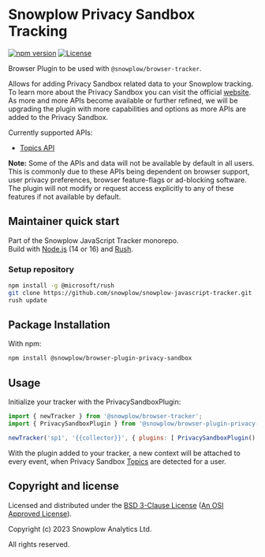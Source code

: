 # Snowplow Privacy Sandbox Tracking

[![npm version][npm-image]][npm-url]
[![License][license-image]](LICENSE)

Browser Plugin to be used with `@snowplow/browser-tracker`.

Allows for adding Privacy Sandbox related data to your Snowplow tracking. To learn more about the Privacy Sandbox you can visit the official [website](https://www.privacysandbox.com/). As more and more APIs become available or further refined, we will be upgrading the plugin with more capabilities and options as more APIs are added to the Privacy Sandbox.

Currently supported APIs:
- [Topics API](https://developer.chrome.com/docs/privacy-sandbox/topics/overview/)


__Note:__ Some of the APIs and data will not be available by default in all users. This is commonly due to these APIs being dependent on browser support, user privacy preferences, browser feature-flags or ad-blocking software. The plugin will not modify or request access explicitly to any of these features if not available by default.

## Maintainer quick start

Part of the Snowplow JavaScript Tracker monorepo.  
Build with [Node.js](https://nodejs.org/en/) (14 or 16) and [Rush](https://rushjs.io/).

### Setup repository

```bash
npm install -g @microsoft/rush 
git clone https://github.com/snowplow/snowplow-javascript-tracker.git
rush update
```

## Package Installation

With npm:

```bash
npm install @snowplow/browser-plugin-privacy-sandbox
```

## Usage

Initialize your tracker with the PrivacySandboxPlugin:

```js
import { newTracker } from '@snowplow/browser-tracker';
import { PrivacySandboxPlugin } from '@snowplow/browser-plugin-privacy-sandbox';

newTracker('sp1', '{{collector}}', { plugins: [ PrivacySandboxPlugin() ] }); 
```

With the plugin added to your tracker, a new context will be attached to every event, when Privacy Sandbox [Topics](https://developer.chrome.com/docs/privacy-sandbox/topics/overview/) are detected for a user.

## Copyright and license

Licensed and distributed under the [BSD 3-Clause License](LICENSE) ([An OSI Approved License][osi]).

Copyright (c) 2023 Snowplow Analytics Ltd.

All rights reserved.

[npm-url]: https://www.npmjs.com/package/@snowplow/browser-plugin-privacy-sandbox
[npm-image]: https://img.shields.io/npm/v/@snowplow/browser-plugin-privacy-sandbox
[docs]: https://docs.snowplowanalytics.com/docs/collecting-data/collecting-from-own-applications/javascript-tracker/
[osi]: https://opensource.org/licenses/BSD-3-Clause
[license-image]: https://img.shields.io/npm/l/@snowplow/browser-plugin-privacy-sandbox
